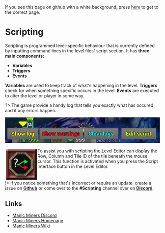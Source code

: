 If you see this page on github with a white background, press [here](https://manicminers.github.io/docs/#/) to get to the correct page.

# Scripting

Scripting is programmed level-specific behaviour that is currently defined by inputting command lines in the level files' script section. It has **three main components:**

* **Variables**
* **Triggers**
* **Events**

**Variables** are used to keep track of what's happening in the level. **Triggers** check for when something specific occurs in the level. **Events** are executed to alter the level or player in some way.

?> The game provide a handy log that tells you exactly what has occured and if any errors happen.

![ShowLogButton_Screenshot](_media/EditorShowLog.png "Show Log")


<img src="_media/EditorScriptingMenu.png" alt="Scripting Button" width="100" style="float:left; margin: 0.2em"/>
To assist you with scripting the Level Editor can display the Row, Column and Tile ID of the tile beneath the mouse cursor. This function is activated when you press the Script Interface button in the Level Editor.

<p style="clear:both; float:none;" />

!> If you notice something that's incorrect or require an update, create a issue on **[Github](https://github.com/ManicMiners/docs/issues)** or come over to the **#Scripting** channel over on **[Discord](https://discord.gg/85k8JHz)**.

## Links
 - [Manic Miners Discord](https://discord.gg/85k8JHz)
 - [Manic Miners Homepage](https://manicminers.baraklava.com/)
 - [Manic Miners Wiki](https://manicminers.fandom.com/)
